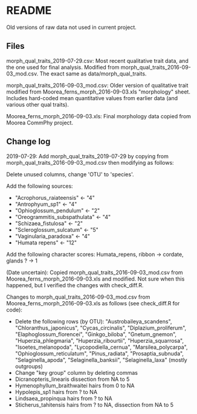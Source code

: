 # README

Old versions of raw data not used in current project.

## Files

morph_qual_traits_2019-07-29.csv: Most recent qualitative trait data, and the one used for final analysis. Modified from morph_qual_traits_2016-09-03_mod.csv. The exact same as data/morph_qual_traits.

morph_qual_traits_2016-09-03_mod.csv: Older version of qualitative trait modified from 
Moorea_ferns_morph_2016-09-03.xls "morphology" sheet. Includes hard-coded mean 
quantitative values from earlier data (and various other qual traits).

Moorea_ferns_morph_2016-09-03.xls: Final morphology data copied from Moorea CommPhy project.

## Change log

2019-07-29: Add morph_qual_traits_2019-07-29 by copying from
morph_qual_traits_2016-09-03_mod.csv then modifying as follows: 

Delete unused columns, change 'OTU' to 'species'.

Add the following sources:
- "Acrophorus_raiateensis" <- "4"
- "Antrophyum_sp1" <- "4"
- "Ophioglossum_pendulum" <- "2"
- "Oreogrammitis_subspathulata" <- "4"
- "Schizaea_fistulosa" <- "2"
- "Scleroglossum_sulcatum" <- "5"
- "Vaginularia_paradoxa" <- "4"
- "Humata repens" <- "12"

Add the following character scores:
Humata_repens, ribbon -> cordate, glands ? -> 1

(Date uncertain): Copied morph_qual_traits_2016-09-03_mod.csv from Moorea_ferns_morph_2016-09-03.xls and modified. Not sure when this happened, but I verified the changes with check_diff.R.

Changes to morph_qual_traits_2016-09-03_mod.csv from Moorea_ferns_morph_2016-09-03.xls as follows
(see check_diff.R for code):
- Delete the following rows (by OTU): "Austrobaileya_scandens", "Chloranthus_japonicus",
"Cycas_circinalis", "Diplazium_proliferum", "Elaphoglossum_florencei", "Ginkgo_biloba",
"Gnetum_gnemon", "Huperzia_phlegmaria", "Huperzia_ribourtii", "Huperzia_squarrosa", "Isoetes_melanopoda", "Lycopodiella_cernua", "Marsilea_polycarpa", "Ophioglossum_reticulatum",
"Pinus_radiata", "Prosaptia_subnuda", "Selaginella_apoda", "Selaginella_banksii", 
"Selaginella_laxa" (mostly outgroups)
- Change "key group" column by deleting commas
- Dicranopteris_linearis dissection from NA to 5
- Hymenophyllum_braithwaitei hairs from 0 to NA
- Hypolepis_sp1 hairs from ? to NA
- Lindsaea_propinqua hairs from ? to NA
- Sticherus_tahitensis hairs from ? to NA, dissection from NA to 5
